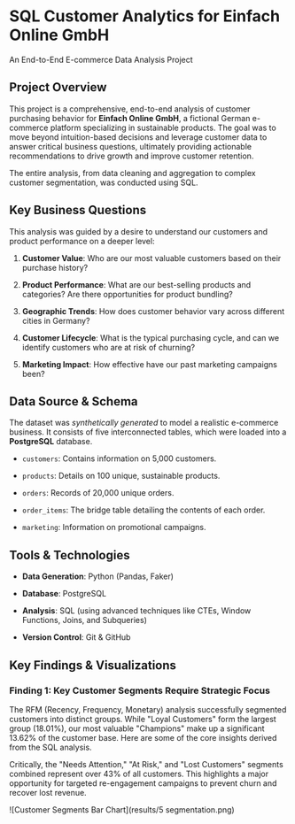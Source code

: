 # SQL Customer Analytics for Einfach Online GmbH
An End-to-End E-commerce Data Analysis Project

## Project Overview
This project is a comprehensive, end-to-end analysis of customer purchasing behavior for **Einfach Online GmbH**, a fictional German e-commerce platform specializing in sustainable products. The goal was to move beyond intuition-based decisions and leverage customer data to answer critical business questions, ultimately providing actionable recommendations to drive growth and improve customer retention.

The entire analysis, from data cleaning and aggregation to complex customer segmentation, was conducted using SQL.

## Key Business Questions
This analysis was guided by a desire to understand our customers and product performance on a deeper level:

1. **Customer Value**: Who are our most valuable customers based on their purchase history?

2. **Product Performance**: What are our best-selling products and categories? Are there opportunities for product bundling?

3. **Geographic Trends**: How does customer behavior vary across different cities in Germany?

4. **Customer Lifecycle**: What is the typical purchasing cycle, and can we identify customers who are at risk of churning?

5. **Marketing Impact**: How effective have our past marketing campaigns been?

## Data Source & Schema
The dataset was *synthetically generated* to model a realistic e-commerce business. It consists of five interconnected tables, which were loaded into a **PostgreSQL** database.

- `customers`: Contains information on 5,000 customers.

- `products`: Details on 100 unique, sustainable products.

- `orders`: Records of 20,000 unique orders.

- `order_items`: The bridge table detailing the contents of each order.

- `marketing`: Information on promotional campaigns.

## Tools & Technologies

- **Data Generation**: Python (Pandas, Faker)

- **Database**: PostgreSQL

- **Analysis**: SQL (using advanced techniques like CTEs, Window Functions, Joins, and Subqueries)

- **Version Control**: Git & GitHub

## Key Findings & Visualizations

### Finding 1: Key Customer Segments Require Strategic Focus

The RFM (Recency, Frequency, Monetary) analysis successfully segmented customers into distinct groups. While "Loyal Customers" form the largest group (18.01%), our most valuable "Champions" make up a significant 13.62% of the customer base.
Here are some of the core insights derived from the SQL analysis.

Critically, the "Needs Attention," "At Risk," and "Lost Customers" segments combined represent over 43% of all customers. This highlights a major opportunity for targeted re-engagement campaigns to prevent churn and recover lost revenue.

![Customer Segments Bar Chart](results/5 segmentation.png)
